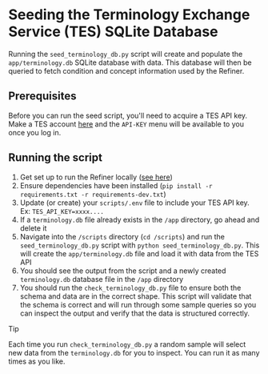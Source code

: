 # Seeding the Terminology Exchange Service (TES) SQLite Database

Running the `seed_terminology_db.py` script will create and populate the `app/terminology.db` SQLite database with data. This database will then be queried to fetch condition and concept information used by the Refiner.

## Prerequisites

Before you can run the seed script, you'll need to acquire a TES API key. Make a TES account [here](https://tes.tools.aimsplatform.org/) and the `API-KEY` menu will be available to you once you log in.

## Running the script

1. Get set up to run the Refiner locally ([see here](../README.md#running-from-python-source-code))
2. Ensure dependencies have been installed (`pip install -r requirements.txt -r requirements-dev.txt`)
3. Update (or create) your `scripts/.env` file to include your TES API key. Ex: `TES_API_KEY=xxxx....`
4. If a `terminology.db` file already exists in the `/app` directory, go ahead and delete it
5. Navigate into the `/scripts` directory (`cd /scripts`) and run the `seed_terminology_db.py` script with `python seed_terminology_db.py`. This will create the `app/terminology.db` file and load it with data from the TES API
6. You should see the output from the script and a newly created `terminology.db` database file in the `/app` directory
7. You should run the `check_terminology_db.py` file to ensure both the schema and data are in the correct shape. This script will validate that the schema is correct and will run through some sample queries so you can inspect the output and verify that the data is structured correctly.

> [!TIP]
> Each time you run `check_terminology_db.py` a random sample will select new data from the `terminology.db` for you to inspect. You can run it as many times as you like.
